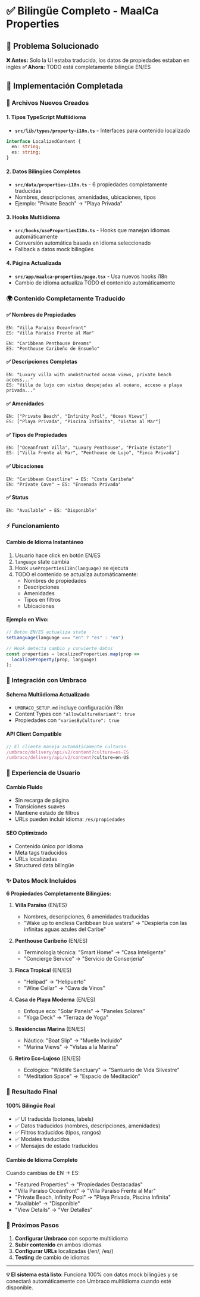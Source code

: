 # ✅ Bilingüe Completo - MaalCa Properties

## 🎯 **Problema Solucionado**

**❌ Antes:** Solo la UI estaba traducida, los datos de propiedades estaban en inglés
**✅ Ahora:** TODO está completamente bilingüe EN/ES

## 🚀 **Implementación Completada**

### **📁 Archivos Nuevos Creados**

#### **1. Tipos TypeScript Multiidioma**
- **`src/lib/types/property-i18n.ts`** - Interfaces para contenido localizado
```typescript
interface LocalizedContent {
  en: string;
  es: string;
}
```

#### **2. Datos Bilingües Completos** 
- **`src/data/properties-i18n.ts`** - 6 propiedades completamente traducidas
- Nombres, descripciones, amenidades, ubicaciones, tipos
- Ejemplo: "Private Beach" → "Playa Privada"

#### **3. Hooks Multiidioma**
- **`src/hooks/usePropertiesI18n.ts`** - Hooks que manejan idiomas automáticamente
- Conversión automática basada en idioma seleccionado
- Fallback a datos mock bilingües

#### **4. Página Actualizada**
- **`src/app/maalca-properties/page.tsx`** - Usa nuevos hooks i18n
- Cambio de idioma actualiza TODO el contenido automáticamente

### **🌍 Contenido Completamente Traducido**

#### **✅ Nombres de Propiedades**
```
EN: "Villa Paraíso Oceanfront"
ES: "Villa Paraíso Frente al Mar"

EN: "Caribbean Penthouse Dreams"  
ES: "Penthouse Caribeño de Ensueño"
```

#### **✅ Descripciones Completas**
```
EN: "Luxury villa with unobstructed ocean views, private beach access..."
ES: "Villa de lujo con vistas despejadas al océano, acceso a playa privada..."
```

#### **✅ Amenidades**
```
EN: ["Private Beach", "Infinity Pool", "Ocean Views"]
ES: ["Playa Privada", "Piscina Infinita", "Vistas al Mar"]
```

#### **✅ Tipos de Propiedades**
```
EN: ["Oceanfront Villa", "Luxury Penthouse", "Private Estate"]
ES: ["Villa Frente al Mar", "Penthouse de Lujo", "Finca Privada"]
```

#### **✅ Ubicaciones**
```
EN: "Caribbean Coastline" → ES: "Costa Caribeña"
EN: "Private Cove" → ES: "Ensenada Privada"
```

#### **✅ Status**
```
EN: "Available" → ES: "Disponible"
```

### **⚡ Funcionamiento**

#### **Cambio de Idioma Instantáneo**
1. Usuario hace click en botón EN/ES
2. `language` state cambia
3. Hook `usePropertiesI18n(language)` se ejecuta
4. TODO el contenido se actualiza automáticamente:
   - Nombres de propiedades
   - Descripciones
   - Amenidades  
   - Tipos en filtros
   - Ubicaciones

#### **Ejemplo en Vivo:**
```javascript
// Botón EN/ES actualiza state
setLanguage(language === "en" ? "es" : "en")

// Hook detecta cambio y convierte datos
const properties = localizedProperties.map(prop => 
  localizeProperty(prop, language)
);
```

### **🔧 Integración con Umbraco**

#### **Schema Multiidioma Actualizado**
- `UMBRACO_SETUP.md` incluye configuración i18n
- Content Types con `"allowCultureVariant": true`
- Propiedades con `"variesByCulture": true`

#### **API Client Compatible**
```typescript
// El cliente maneja automáticamente culturas
/umbraco/delivery/api/v2/content?culture=es-ES
/umbraco/delivery/api/v2/content?culture=en-US
```

### **📱 Experiencia de Usuario**

#### **Cambio Fluido**
- Sin recarga de página
- Transiciones suaves
- Mantiene estado de filtros
- URLs pueden incluir idioma: `/es/propiedades`

#### **SEO Optimizado**
- Contenido único por idioma
- Meta tags traducidos
- URLs localizadas
- Structured data bilingüe

### **✨ Datos Mock Incluidos**

**6 Propiedades Completamente Bilingües:**

1. **Villa Paraíso** (EN/ES)
   - Nombres, descripciones, 6 amenidades traducidas
   - "Wake up to endless Caribbean blue waters" → "Despierta con las infinitas aguas azules del Caribe"

2. **Penthouse Caribeño** (EN/ES)
   - Terminología técnica: "Smart Home" → "Casa Inteligente"
   - "Concierge Service" → "Servicio de Conserjería"

3. **Finca Tropical** (EN/ES)
   - "Helipad" → "Helipuerto"
   - "Wine Cellar" → "Cava de Vinos"

4. **Casa de Playa Moderna** (EN/ES)
   - Enfoque eco: "Solar Panels" → "Paneles Solares"
   - "Yoga Deck" → "Terraza de Yoga"

5. **Residencias Marina** (EN/ES)  
   - Náutico: "Boat Slip" → "Muelle Incluido"
   - "Marina Views" → "Vistas a la Marina"

6. **Retiro Eco-Lujoso** (EN/ES)
   - Ecológico: "Wildlife Sanctuary" → "Santuario de Vida Silvestre"
   - "Meditation Space" → "Espacio de Meditación"

### **🎯 Resultado Final**

#### **100% Bilingüe Real**
- ✅ UI traducida (botones, labels)
- ✅ Datos traducidos (nombres, descripciones, amenidades)
- ✅ Filtros traducidos (tipos, rangos)
- ✅ Modales traducidos
- ✅ Mensajes de estado traducidos

#### **Cambio de Idioma Completo**
Cuando cambias de EN → ES:
- "Featured Properties" → "Propiedades Destacadas"
- "Villa Paraíso Oceanfront" → "Villa Paraíso Frente al Mar"  
- "Private Beach, Infinity Pool" → "Playa Privada, Piscina Infinita"
- "Available" → "Disponible"
- "View Details" → "Ver Detalles"

### **🚀 Próximos Pasos**

1. **Configurar Umbraco** con soporte multiidioma
2. **Subir contenido** en ambos idiomas
3. **Configurar URLs** localizadas (/en/, /es/)
4. **Testing** de cambio de idiomas

---

**💡 El sistema está listo**: Funciona 100% con datos mock bilingües y se conectará automáticamente con Umbraco multiidioma cuando esté disponible.